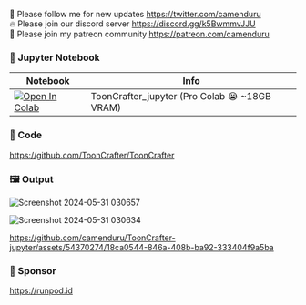 🐣 Please follow me for new updates https://twitter.com/camenduru <br />
🔥 Please join our discord server https://discord.gg/k5BwmmvJJU <br />
🥳 Please join my patreon community https://patreon.com/camenduru <br />

### 🍊 Jupyter Notebook

| Notebook | Info
| --- | --- |
[![Open In Colab](https://colab.research.google.com/assets/colab-badge.svg)](https://colab.research.google.com/github/camenduru/ToonCrafter-jupyter/blob/main/ToonCrafter_jupyter.ipynb) | ToonCrafter_jupyter (Pro Colab 😭 ~18GB VRAM)

### 🧬 Code
https://github.com/ToonCrafter/ToonCrafter

### 🖼 Output
![Screenshot 2024-05-31 030657](https://github.com/camenduru/ToonCrafter-jupyter/assets/54370274/c531ba2e-5205-43dc-9917-a4ab5d650c01)

![Screenshot 2024-05-31 030634](https://github.com/camenduru/ToonCrafter-jupyter/assets/54370274/bfc1c441-71b2-41ba-b214-9fc705190c88)

https://github.com/camenduru/ToonCrafter-jupyter/assets/54370274/18ca0544-846a-408b-ba92-333404f9a5ba

### 🏢 Sponsor
https://runpod.id
